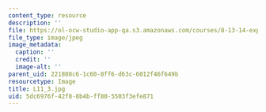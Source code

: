 ```yaml
---
content_type: resource
description: ''
file: https://ol-ocw-studio-app-qa.s3.amazonaws.com/courses/8-13-14-experimental-physics-i-ii-junior-lab-fall-2016-spring-2017/5dc6976f42f88b4bff805503f3efe871_L11_3.jpg
file_type: image/jpeg
image_metadata:
  caption: ''
  credit: ''
  image-alt: ''
parent_uid: 221808c6-1c60-8ff6-d63c-6012f46f649b
resourcetype: Image
title: L11_3.jpg
uid: 5dc6976f-42f8-8b4b-ff80-5503f3efe871
---
```

